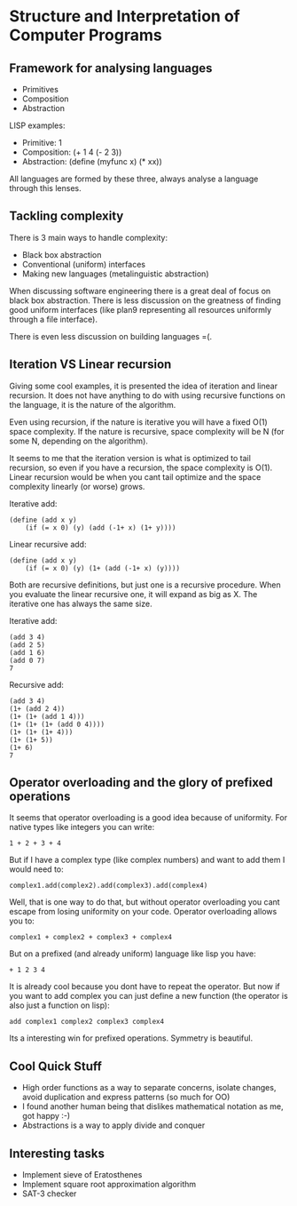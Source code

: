 # Structure and Interpretation of Computer Programs

## Framework for analysing languages

* Primitives
* Composition
* Abstraction

LISP examples:

* Primitive: 1
* Composition: (+ 1 4 (- 2 3))
* Abstraction: (define (myfunc x) (* xx))

All languages are formed by these three, always analyse a language through this lenses.

## Tackling complexity

There is 3 main ways to handle complexity:

* Black box abstraction
* Conventional (uniform) interfaces
* Making new languages (metalinguistic abstraction)

When discussing software engineering there is a great
deal of focus on black box abstraction. There is
less discussion on the greatness of finding good
uniform interfaces (like plan9 representing all
resources uniformly through a file interface).

There is even less discussion on building languages =(.

## Iteration VS Linear recursion

Giving some cool examples, it is presented the idea of iteration and linear recursion.
It does not have anything to do with using recursive functions on the language, it is
the nature of the algorithm.

Even using recursion, if the nature is iterative you will have a fixed O(1) space
complexity. If the nature is recursive, space complexity will be N (for some N,
depending on the algorithm).

It seems to me that the iteration version is what is optimized to tail recursion, so even
if you have a recursion, the space complexity is O(1). Linear recursion would be when
you cant tail optimize and the space complexity linearly (or worse) grows.

Iterative add:

```
(define (add x y) 
    (if (= x 0) (y) (add (-1+ x) (1+ y))))
```

Linear recursive add:

```
(define (add x y) 
    (if (= x 0) (y) (1+ (add (-1+ x) (y))))
```

Both are recursive definitions, but just one is a recursive procedure.
When you evaluate the linear recursive one, it will expand as big as X.
The iterative one has always the same size.

Iterative add:

```
(add 3 4)
(add 2 5)
(add 1 6)
(add 0 7)
7
```

Recursive add:

```
(add 3 4)
(1+ (add 2 4))
(1+ (1+ (add 1 4)))
(1+ (1+ (1+ (add 0 4))))
(1+ (1+ (1+ 4)))
(1+ (1+ 5))
(1+ 6)
7
```

## Operator overloading and the glory of prefixed operations

It seems that operator overloading is a good idea because of uniformity.
For native types like integers you can write:

```
1 + 2 + 3 + 4
```

But if I have a complex type (like complex numbers) and want to add them I would need to:

```
complex1.add(complex2).add(complex3).add(complex4)
```

Well, that is one way to do that, but without operator overloading you cant escape from
losing uniformity on your code. Operator overloading allows you to:

```
complex1 + complex2 + complex3 + complex4
```

But on a prefixed (and already uniform) language like lisp you have:

```
+ 1 2 3 4
```

It is already cool because you dont have to repeat the operator. But now if you want to
add complex you can just define a new function (the operator is also just a function on lisp):

```
add complex1 complex2 complex3 complex4
```

Its a interesting win for prefixed operations. Symmetry is beautiful.


## Cool Quick Stuff

* High order functions as a way to separate concerns, isolate changes, avoid duplication and express patterns (so much for OO)
* I found another human being that dislikes mathematical notation as me, got happy :-)
* Abstractions is a way to apply divide and conquer

## Interesting tasks

* Implement sieve of Eratosthenes
* Implement square root approximation algorithm
* SAT-3 checker
